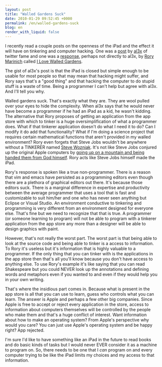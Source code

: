 ```yaml
---
layout: post
title: "Walled Gardens Suck"
date: 2010-01-29 09:52:45 +0000
permalink: /en/walled-gardens-suck
blog: en
render_with_liquid: false
---
```


I recently read a couple posts on the openness of the iPad and the
effect it will have on tinkering and computer hacking. One was a
[post](http://al3x.net/2010/01/28/ipad.html) by [al3x](http://al3x.net/)
of twitter fame and one was a
[response](http://www.rinich.com/post/358597818/i-love-walled-gardens),
perhaps not directly to al3x, by [Rory Marinich](http://www.rinich.com/)
called [I Love Walled
Gardens](http://www.rinich.com/post/358597818/i-love-walled-gardens).

The gist of al3x's post is that the iPad is closed but simple enough to
be usable for most people so that may mean that hacking might suffer,
and Rory says that's a "good thing" and that hacking the computer to do
stupid stuff is a waste of time. Being a programmer I can't help but
agree with al3x. And I'll tell you why.

Walled gardens suck. That's exactly what they are. They are wool pulled
over your eyes to hide the complexity. When al3x says that he would
never have become a programmer if he had an iPad as a kid, he wasn't
kidding. The alternative that Rory proposes of getting an application
from the app store with which to tinker is a huge oversimplification of
what a programmer does. What if that tinkerer application doesn't do
what I need it to do? Can I modify it do add that functionality? What if
I'm doing a science project that requires certain mathematical functions
that aren't provided in my walled environment? Rory even forgets that
Steve Jobs wouldn't be anywhere without a TINKERER named [Steve
Wozniak](http://en.wikipedia.org/wiki/Steve_Wozniak). It's not like
Steve Jobs conjured up the original Apple computers by [going up on a
mountain and being handed them from God
himself](http://www.iphonesavior.com/2010/01/steve-moses-jobs-delivers-apples-holy-tablet.html).
Rory acts like Steve Jobs himself made the iPad.

Rory's response is spoken like a true non-programmer. There is a reason
that vim and emacs have persisted as a programming editors even though
there are a plethora of graphical editors out there. It's because those
editors suck. There is a marginal difference in expertise and
productivity between the average programmer that uses a tool that is
fast and customizable to suit him/her and one who has never seen
anything but Eclipse or Visual Studio. An environment conductive to
tinkering and programming is very different from an environment designed
for everyone else. That's fine but we need to recognize that that is
true. A programmer (or someone learning to program) will not be able to
program with a tinkerer application from the app store any more than a
designer will be able to design graphics with paint.

However, that's not really the worst part. The worst part is that being
able to look at the source code and being able to tinker is a access to
information. To Rory it's useless but it's information that is highly
valuable to a programmer. If the only thing that you can tinker with is
the applications in the app store then that's all you'll know because
you don't have access to anything else. To use Rory's example it's like
saying that you can read Shakespeare but you could NEVER look up the
annotations and defining words and metaphors even if you wanted to and
even if they would help you in your own writing.

That's where the insidious part comes in. Because what is present in the
app store is all that you can use to learn, guess who controls what you
can learn. The answer is Apple and perhaps a few other big companies.
Since Apple is free to accept or reject every application in the store,
access to information about computers themselves will be controlled by
the people who make them and that's a huge conflict of interest. Want
information about how to make an operating system? From Apple's
perspective why would you care? You can just use Apple's operating
system and be happy right? App rejected.

I'm sure I'd like to have something like an iPad in the future to read
books and do basic kinds of tasks but I would never EVER consider it as
a machine to program on. So, there needs to be one that I _can_ program
on and every computer trying to be like the iPad limits my choices and
my access to that information.
